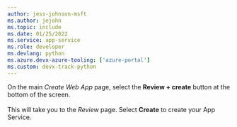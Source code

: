 ```yaml
---
author: jess-johnson-msft
ms.author: jejohn
ms.topic: include
ms.date: 01/25/2022
ms.service: app-service
ms.role: developer
ms.devlang: python
ms.azure.devx-azure-tooling: ['azure-portal']
ms.custom: devx-track-python
---
```


On the main *Create Web App* page, select the **Review + create** button at the bottom of the screen.<br>
<br>
This will take you to the *Review* page.  Select **Create** to create your App Service.